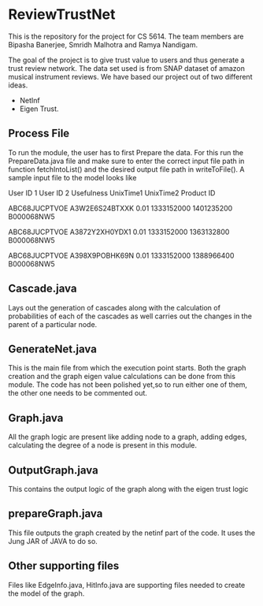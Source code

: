 # ReviewTrustNet

This is the repository for the project for CS 5614. The team members are Bipasha Banerjee, Smridh Malhotra and Ramya Nandigam. 

The goal of the project is to give trust value to users and thus generate a trust review network. The data set used is from SNAP dataset of amazon musical instrument reviews. We have based our project out of two different ideas.
- NetInf
- Eigen Trust.


## Process File
To run the module, the user has to first Prepare the data. For this run the PrepareData.java file and make sure to enter the correct input file path in function fetchIntoList() and the desired output file path in writeToFile().
A sample input file to the model looks like

User ID 1           User ID 2          Usefulness      UnixTime1      UnixTime2      Product ID 

ABC68JUCPTVOE	      A3W2E6S24BTXXK	     0.01	         1333152000	    1401235200	   B000068NW5 

ABC68JUCPTVOE	     A3872Y2XH0YDX1	       0.01	         1333152000	    1363132800	   B000068NW5 

ABC68JUCPTVOE	     A398X9POBHK69N	       0.01	         1333152000	     1388966400	   B000068NW5 

## Cascade.java
Lays out the generation of cascades along with the calculation of probabilities of each of the cascades as well carries out the changes in the parent of a particular node.

## GenerateNet.java

This is the main file from which the execution point starts. Both the graph creation and the graph eigen value calculations can be done from this module. The code has not been polished yet,so to run either one of them, the other one needs to be commented out.

## Graph.java

All the graph logic are present like adding node to a graph, adding edges, calculating the degree of a node is present in this module.

## OutputGraph.java

This contains the output logic of the graph along with the eigen trust logic

## prepareGraph.java
This file outputs the graph created by the netinf part of the code. It uses the Jung JAR of JAVA to do so.


## Other supporting files
Files like EdgeInfo.java, HitInfo.java are supporting files needed to create the model of the graph.
